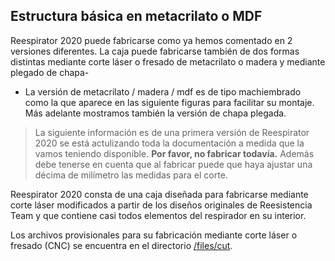 ## Estructura básica en metacrilato o MDF
Reespirator 2020 puede fabricarse como ya hemos comentado en 2 versiones diferentes. 
La caja puede fabricarse también de dos formas distintas mediante corte láser o fresado de metacrilato o madera y mediante plegado de chapa-

* La versión de metacrilato / madera / mdf es de tipo machiembrado como la que aparece en las siguiente figuras para facilitar su montaje. Más adelante mostramos también la versión de chapa plegada.

> La siguiente información es de una primera versión de Reespirator 2020 se está actulizando toda la documentación a medida que la vamos teniendo disponible. **Por favor, no fabricar todavía.** Además debe tenerse en cuenta que al fabricar puede que haya ajustar una décima de milímetro las medidas para el corte.

Reespirator 2020 consta de una caja diseñada para fabricarse mediante corte láser modificados a partir de los diseños originales de Reesistencia Team y que contiene casi todos elementos del respirador en su interior. 

Los archivos provisionales para su fabricación mediante corte láser o fresado (CNC) se encuentra en el directorio [/files/cut](https://gitlab.com/reespirator/reespirator2020/-/tree/master/files/cut "files/cut"). 